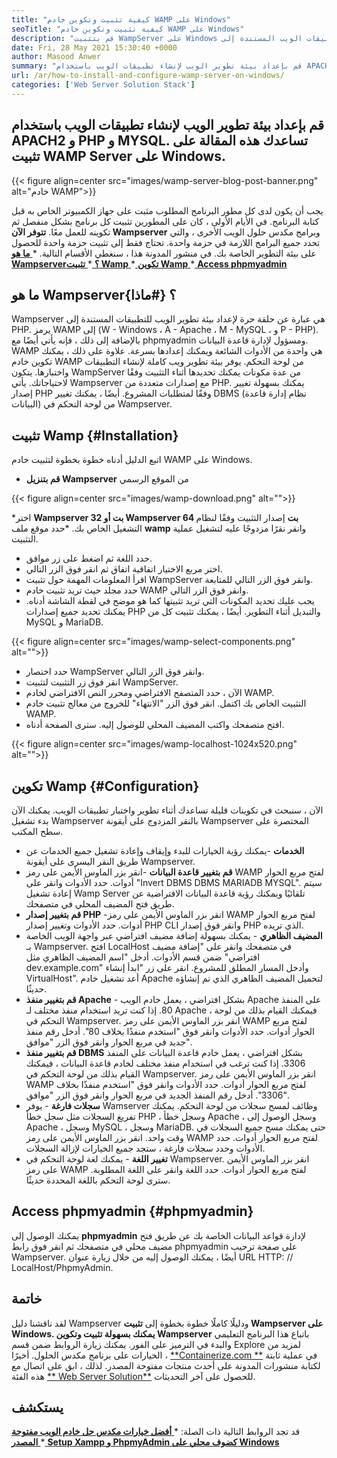 ```yaml
---
title: "كيفية تثبيت وتكوين خادم WAMP على Windows" 
seoTitle: "كيفية تثبيت وتكوين خادم WAMP على Windows" 
description: "قم بتثبيت WampServer على Windows وابدأ بسرعة في تطوير تطبيقات الويب المستندة إلى PHP. يتوفر Wamp Server لكل من Windows 32 و 64 بت." 
date: Fri, 28 May 2021 15:30:40 +0000
author: Masood Anwer
summary: "قم بإعداد بيئة تطوير الويب لإنشاء تطبيقات الويب باستخدام APACH2 و PHP و MYSQL. تساعدك هذه المقالة على تثبيت WAMP Server على Windows." 
url: /ar/how-to-install-and-configure-wamp-server-on-windows/
categories: ['Web Server Solution Stack']
---
```


## قم بإعداد بيئة تطوير الويب لإنشاء تطبيقات الويب باستخدام APACH2 و PHP و MYSQL. تساعدك هذه المقالة على تثبيت WAMP Server على Windows.

{{< figure align=center src="images/wamp-server-blog-post-banner.png" alt="خادم WAMP">}}

يجب أن يكون لدى كل مطور البرنامج المطلوب مثبت على جهاز الكمبيوتر الخاص به قبل كتابة البرنامج. في الأيام الأولى ، كان على المطورين تثبيت كل برنامج بشكل منفصل ثم تكوينه للعمل معًا.  **تتوفر الآن Wampserver**  وبرامج مكدس حلول الويب الأخرى ، والتي تحدد جميع البرامج اللازمة في حزمة واحدة. تحتاج فقط إلى تثبيت حزمة واحدة للحصول على بيئة التطوير الخاصة بك.
في منشور المدونة هذا ، سنغطي الأقسام التالية.
  *[ **ما هو Wampserver؟** ][1]
  *[ **تثبيت Wamp** ][2]
  *[ **تكوين Wamp** ][3]
  *[ **Access phpmyadmin** ][4]

## ما هو Wampserver؟   {#ماذا}
Wampserver هي عبارة عن حلقة حرة لإعداد بيئة تطوير الويب للتطبيقات المستندة إلى PHP. يرمز WAMP إلى (W - Windows ، A - Apache ، M - MySQL ، و P - PHP). بالإضافة إلى ذلك ، فإنه يأتي أيضًا مع phpmyadmin ومسؤول لإدارة قاعدة البيانات. WAMP هي واحدة من الأدوات الشائعة ويمكنك إعدادها بسرعة. علاوة على ذلك ، يمكنك تكوين خادم WAMP من لوحة التحكم. يوفر بيئة تطوير ويب كاملة لإنشاء التطبيقات واختبارها. يتكون WampServer من عدة مكونات يمكنك تحديدها أثناء التثبيت وفقًا لاحتياجاتك. يأتي Wampserver مع إصدارات متعددة من PHP. يمكنك بسهولة تغيير إصدار PHP وفقًا لمتطلبات المشروع. أيضًا ، يمكنك تغيير DBMS (نظام إدارة قاعدة البيانات) من لوحة التحكم في Wampserver.

## تثبيت Wamp   {#Installation}
اتبع الدليل أدناه خطوة بخطوة لتثبيت خادم WAMP على Windows.
  * **قم بتنزيل Wampserver**  من الموقع الرسمي

{{< figure align=center src="images/wamp-download.png" alt="">}}

  *اختر **Wampserver 32 بت  **أو**   Wampserver 64 بت** إصدار التثبيت وفقًا لنظام التشغيل الخاص بك.
  *حدد موقع ملف  **wamp**  وانقر نقرًا مزدوجًا عليه لتشغيل عملية التثبيت.
  * حدد اللغة ثم اضغط على زر موافق.
  * اختر مربع الاختيار اتفاقية اتفاق ثم انقر فوق الزر التالي.
  * اقرأ المعلومات المهمة حول تثبيت WampServer وانقر فوق الزر التالي للمتابعة.
  * حدد مجلد حيث تريد تثبيت خادم WAMP وانقر فوق الزر التالي.
  * يجب عليك تحديد المكونات التي تريد تثبيتها كما هو موضح في لقطة الشاشة أدناه. يمكنك تحديد جميع إصدارات PHP والتبديل أثناء التطوير. أيضًا ، يمكنك تثبيت كل من MySQL و MariaDB.

{{< figure align=center src="images/wamp-select-components.png" alt="">}}

  * حدد اختصار WampServer وانقر فوق الزر التالي.
  * انقر فوق زر التثبيت لتثبيت WampServer.
  * الآن ، حدد المتصفح الافتراضي ومحرر النص الافتراضي لخادم WAMP.
  * التثبيت الخاص بك اكتمل. انقر فوق الزر "الانتهاء" للخروج من معالج تثبيت خادم WAMP.
  * افتح متصفحك واكتب المضيف المحلي للوصول إليه. سترى الصفحة أدناه.

{{< figure align=center src="images/wamp-localhost-1024x520.png" alt="">}}


## تكوين Wamp   {#Configuration}
الآن ، سنبحث في تكوينات قليلة تساعدك أثناء تطوير واختبار تطبيقات الويب. يمكنك الآن بدء تشغيل Wampserver بالنقر المزدوج على أيقونة Wampserver المختصرة على سطح المكتب.
  * **الخدمات** -يمكنك رؤية الخيارات للبدء وإيقاف وإعادة تشغيل جميع الخدمات عن طريق النقر اليسرى على أيقونة Wampserver.
  * **قم بتغيير قاعدة البيانات** -انقر بزر الماوس الأيمن على رمز WAMP لفتح مربع الحوار أدوات. حدد الأدوات وانقر على "Invert DBMS DBMS MARIADB MYSQL". سيتم إعادة تشغيل Wamp Server تلقائيًا ويمكنك رؤية قاعدة البيانات الافتراضية عن طريق فتح المضيف المحلي في متصفحك.
  * **قم بتغيير إصدار PHP** -انقر بزر الماوس الأيمن على رمز WAMP لفتح مربع الحوار أدوات. حدد الأدوات وتغيير إصدار PHP CLI وانقر فوق إصدار PHP الذي تريده.
  * **المضيف الظاهري**  - يمكنك بسهولة إضافة مضيف افتراضي عبر واجهة الويب الخاصة بـ Wampserver. افتح LocalHost في متصفحك وانقر على "إضافة مضيف افتراضي" ضمن قسم الأدوات. أدخل "اسم المضيف الظاهري مثل dev.example.com" وأدخل المسار المطلق للمشروع. انقر على زر "ابدأ إنشاء VirtualHost". أعد تشغيل خادم Apache لتحميل المضيف الظاهري الذي تم إنشاؤه حديثًا.
  * **قم بتغيير منفذ Apache**  - بشكل افتراضي ، يعمل خادم الويب Apache على المنفذ 80. إذا كنت تريد استخدام منفذ مختلف لـ Apache ، فيمكنك القيام بذلك من لوحة التحكم في Wampserver. انقر بزر الماوس الأيمن على رمز WAMP لفتح مربع الحوار أدوات. حدد الأدوات وانقر فوق "استخدم منفذًا بخلاف 80". أدخل رقم منفذ جديد في مربع الحوار وانقر فوق الزر "موافق".
  * **قم بتغيير منفذ DBMS**  بشكل افتراضي ، يعمل خادم قاعدة البيانات على المنفذ 3306. إذا كنت ترغب في استخدام منفذ مختلف لخادم قاعدة البيانات ، فيمكنك القيام بذلك من لوحة التحكم في Wampserver. انقر بزر الماوس الأيمن على رمز WAMP لفتح مربع الحوار أدوات. حدد الأدوات وانقر فوق "استخدم منفذًا بخلاف 3306". أدخل رقم المنفذ الجديد في مربع الحوار وانقر فوق الزر "موافق".
  * **سجلات فارغة**  - يوفر Wamserver وظائف لمسح سجلات من لوحة التحكم. يمكنك تفريغ السجلات مثل سجل خطأ PHP ، وسجل خطأ Apache ، وسجل الوصول إلى Apache ، وسجل MySQL ، وسجل MariaDB. حتى يمكنك مسح جميع السجلات في وقت واحد. انقر بزر الماوس الأيمن على رمز WAMP لفتح مربع الحوار أدوات. حدد الأدوات وحدد سجلات فارغة ، ستجد جميع الخيارات لإزالة السجلات.
  * **تغيير اللغة**  - يمكنك لغة لوحة التحكم في Wampserver. انقر بزر الماوس الأيمن على رمز WAMP لفتح مربع الحوار أدوات. حدد اللغة وانقر على اللغة المطلوبة. سترى لوحة التحكم باللغة المحددة حديثًا.

## Access phpmyadmin   {#phpmyadmin}
يمكنك الوصول إلى  **phpmyadmin**  لإدارة قواعد البيانات الخاصة بك عن طريق فتح مضيف محلي في متصفحك ثم انقر فوق رابط phpmyadmin على صفحة ترحيب Wampserver. أيضًا ، يمكنك الوصول إليه من خلال زيارة عنوان URL HTTP: // LocalHost/PhpmyAdmin.

## خاتمة
لقد ناقشنا دليل Wampserver ودليلًا كاملًا خطوة بخطوة إلى **تثبيت Wampserver  **على Windows. يمكنك بسهولة تثبيت وتكوين**   Wampserver** باتباع هذا البرنامج التعليمي والبدء في الترميز على الفور. يمكنك زيارة الروابط ضمن قسم Explore لمزيد من الخيارات على برنامج مكدس الحلول.
أخيرًا ، [**Containerize.com **][5] في عملية ثابتة لكتابة منشورات المدونة على أحدث منتجات مفتوحة المصدر. لذلك ، ابق على اتصال مع هذه الفئة [**  Web Server Solution**][6] للحصول على آخر التحديثات.

## يستكشف
قد تجد الروابط التالية ذات الصلة:
  *[ **أفضل خيارات مكدس حل خادم الويب مفتوحة المصدر** ][7]
  *[ **Setup Xampp و PhpmyAdmin كضوف محلي على Windows** ][8]

  
[1]: #What
[2]: #Installation
[3]: #Configuration
[4]: #phpMyAdmin
[5]: https://containerize.com
[6]: https://blog.containerize.com/category/web-server-solution-stack/
[7]: https://products.containerize.com/solution-stack/
[8]: https://blog.containerize.com/database-management-software/how-to-setup-xampp-and-phpmyadmin-as-localhost-on-windows/
